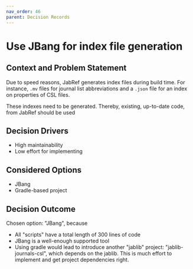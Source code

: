 ```yaml
---
nav_order: 46
parent: Decision Records
---
```

# Use JBang for index file generation

## Context and Problem Statement

Due to speed reasons, JabRef generates index files during build time.
For instance, `.mv` files for journal list abbreviations and a `.json` file for an index on properties of CSL files.

These indexes need to be generated.
Thereby, existing, up-to-date code, from JabRef should be used

## Decision Drivers

* High maintainability
* Low effort for implementing

## Considered Options

* JBang
* Gradle-based project

## Decision Outcome

Chosen option: "JBang", because

- All "scripts" have a total length of 300 lines of code
- JBang is a well-enough supported tool
- Using gradle would lead to introduce another "jablib" project: "jablib-journals-csl", which depends on the jablib. This is much effort to implement and get project dependencies right.
